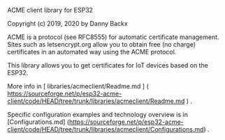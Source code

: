 ACME client library for ESP32

Copyright (c) 2019, 2020 by Danny Backx

ACME is a protocol (see RFC8555) for automatic certificate management.
Sites such as letsencrypt.org allow you to obtain free (no charge) certificates in an automated way
using the ACME protocol.

This library allows you to get certificates for IoT devices based on the ESP32.

More info in [ libraries/acmeclient/Readme.md ] ( <https://sourceforge.net/p/esp32-acme-client/code/HEAD/tree/trunk/libraries/acmeclient/Readme.md> ) .

Specific configuration examples and technology overview is in [Configurations.md] (https://sourceforge.net/p/esp32-acme-client/code/HEAD/tree/trunk/libraries/acmeclient/Configurations.md) .
